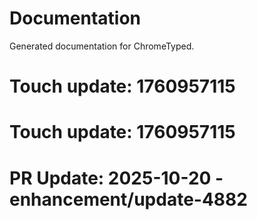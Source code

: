 # Documentation

Generated documentation for ChromeTyped.

# Touch update: 1760957115

# Touch update: 1760957115

# PR Update: 2025-10-20 - enhancement/update-4882
